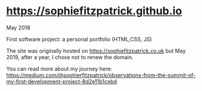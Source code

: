 # https://sophiefitzpatrick.github.io

May 2018

First software project: a personal portfolio (HTML,CSS, JS)

The site was originally hosted on https://sophiefitzpatrick.co.uk but May 2019, after a year, I chose not to renew the domain.

You can read more about my journey here:
https://medium.com/@sophierfitzpatrick/observations-from-the-summit-of-my-first-development-project-8d2e11b1cebd

